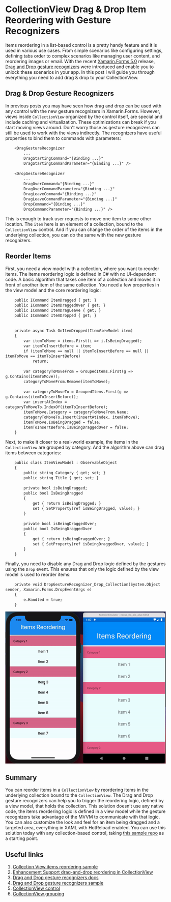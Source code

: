 # CollectionView Drag & Drop Item Reordering with Gesture Recognizers

Items reordering in a list-based control is a pretty handy feature and it is used in various use cases. From simple scenarios like configuring settings, defining tabs order to complex scenarios like managing user content, and reordering images or email. With the recent [Xamarin.Forms 5.0][1] release, [Drag and Drop gesture recognizers][2] were introduced and enable you to unlock these scenarios in your app. In this post I will guide you through everything you need to add drag & drop to your CollectionView.

## Drag & Drop Gesture Recognizers

In previous posts you may have seen how drag and drop can be used with any control with the new gesture recognizers in Xamarin.Forms. However, views inside `CollectionView` organized by the control itself, are special and include caching and virtualization. These optimizations can break if you start moving views around. Don't worry those as gesture recognizers can still be used to work with the views indirectly. The recognizers have useful properties to bind them to commands with parameters:

<pre><code class="xml">    &lt;DragGestureRecognizer
        ...
        DragStartingCommand="{Binding ...}"
        DragStartingCommandParameter="{Binding ...}" /&gt;

    &lt;DropGestureRecognizer
        ...
        DragOverCommand="{Binding ...}"
        DragOverCommandParameter="{Binding ...}"
        DragLeaveCommand="{Binding ...}"
        DragLeaveCommandParameter="{Binding ...}"
        DropCommand="{Binding ...}"
        DropCommandParameter="{Binding ...}" /&gt;
</code></pre>

This is enough to track user requests to move one item to some other location. The `item` here is an element of a collection, bound to the `CollectionView` control. And if you can change the order of the items in the underlying collection, you can do the same with the new gesture recognizers.

## Reorder Items

First, you need a view model with a collection, where you want to reorder items. The items reordering logic is defined in C# with no UI-dependent code. A basic algorithm that takes one item of a collection and moves it in front of another item of the same collection. You need a few properties in the view model and the core reordering logic:

<pre><code class="csharp">    public ICommand ItemDragged { get; }
    public ICommand ItemDraggedOver { get; }
    public ICommand ItemDragLeave { get; }
    public ICommand ItemDropped { get; }


    private async Task OnItemDropped(ItemViewModel item)
    {
        var itemToMove = items.First(i =&gt; i.IsBeingDragged);
        var itemToInsertBefore = item;
        if (itemToMove == null || itemToInsertBefore == null || itemToMove == itemToInsertBefore)
            return;

        var categoryToMoveFrom = GroupedItems.First(g =&gt; g.Contains(itemToMove));
        categoryToMoveFrom.Remove(itemToMove);

        var categoryToMoveTo = GroupedItems.First(g =&gt; g.Contains(itemToInsertBefore));
        var insertAtIndex = categoryToMoveTo.IndexOf(itemToInsertBefore);
        itemToMove.Category = categoryToMoveFrom.Name;
        categoryToMoveTo.Insert(insertAtIndex, itemToMove);
        itemToMove.IsBeingDragged = false;
        itemToInsertBefore.IsBeingDraggedOver = false;
    }
</code></pre>

Next, to make it closer to a real-world example, the items in the `CollectionView` are grouped by category. And the algorithm above can drag items between categories:

<pre><code class="csharp">    public class ItemViewModel : ObservableObject
    {
        public string Category { get; set; }
        public string Title { get; set; }

        private bool isBeingDragged;
        public bool IsBeingDragged
        {
            get { return isBeingDragged; }
            set { SetProperty(ref isBeingDragged, value); }
        }

        private bool isBeingDraggedOver;
        public bool IsBeingDraggedOver
        {
            get { return isBeingDraggedOver; }
            set { SetProperty(ref isBeingDraggedOver, value); }
        }
    }
</code></pre>

Finally, you need to disable any Drag and Drop logic defined by the gestures using the `Drop` event. This ensures that only the logic defined by the view model is used to reorder items:

<pre><code class="csharp">    private void DropGestureRecognizer_Drop_Collection(System.Object sender, Xamarin.Forms.DropEventArgs e)
    {
        e.Handled = true;
    }
</code></pre>

<img src='Images/xamarinforms-collectionview-groupeditems-reordering.gif'>

## Summary

You can reorder items in a `CollectionView` by reordering items in the underlying collection bound to the `CollectionView`. The Drag and Drop gesture recognizers can help you to trigger the reordering logic, defined by a view model, that holds the collection. This solution doesn’t use any native code, the items reordering logic is defined in a view model while the gesture recognizers take advantage of the MVVM to communicate with that logic. You can also customize the look and feel for an item being dragged and a targeted area, everything in XAML with HotReload enabled. You can use this solution today with any collection-based control, taking [this sample repo][4] as a starting point.

## Useful links

1. [Collection View items reordering sample][4]
2. [Enhancement Support drag-and-drop reordering in CollectionView][5]
3. [Drag and Drop gesture recognizers docs][2]
4. [Drag and Drop gesture recognizers sample][6]
5. [CollectionView control][7]
6. [CollectionView grouping][8]

 [1]: https://devblogs.microsoft.com/xamarin/xamarin-forms-5-0-is-here/
 [2]: https://docs.microsoft.com/en-us/xamarin/xamarin-forms/app-fundamentals/gestures/drag-and-drop
 [3]: https://devblogs.microsoft.com/xamarin/wp-content/uploads/sites/44/2021/02/xamarinforms-collectionview-groupeditems-reordering.gif
 [4]: https://github.com/xamcat/grouped-list-reorder
 [5]: https://github.com/xamarin/Xamarin.Forms/issues/4676
 [6]: https://docs.microsoft.com/en-us/samples/xamarin/xamarin-forms-samples/workingwithgestures-draganddropgesture/
 [7]: https://docs.microsoft.com/en-us/xamarin/xamarin-forms/user-interface/collectionview/introduction
 [8]: https://docs.microsoft.com/en-us/xamarin/xamarin-forms/user-interface/collectionview/grouping